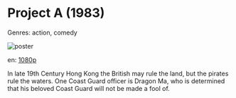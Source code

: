 # Project A (1983)

Genres: action, comedy

![poster](http://image.tmdb.org/t/p/w500/aiEtQitm0pbRC93ABsrHhw9HhMR.jpg)

en:
  [1080p](magnet:?xt=urn:btih:8460a0ce8cc31764bfa1716362161149265afdb7&dn=Project+A+%281983%29+1080p+BrRip+x264+-+YIFY&tr=udp%3A%2F%2Ftracker.openbittorrent.com%3A80%2Fannounce&tr=udp%3A%2F%2Fglotorrents.pw%3A6969%2Fannounce&tr=udp%3A%2F%2Ftracker.openbittorrent.com%3A80%2Fannounce&tr=udp%3A%2F%2Ftracker.opentrackr.org%3A1337%2Fannounce&tr=udp%3A%2F%2Fzer0day.to%3A1337%2Fannounce&tr=udp%3A%2F%2Ftracker.coppersurfer.tk%3A6969%2Fannounce)
  


In late 19th Century Hong Kong the British may rule the land, but the pirates rule the waters. One Coast Guard officer is Dragon Ma, who is determined that his beloved Coast Guard will not be made a fool of.